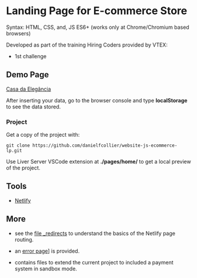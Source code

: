 # Landing Page for E-commerce Store

Syntax: HTML, CSS, and, JS ES6+
(works only at Chrome/Chromium based browsers)

Developed as part of the training Hiring Coders provided by VTEX:
- 1st challenge

## Demo Page

[Casa da Elegância](https://casadaelegancia.netlify.app/)

After inserting your data, go to the browser console and type **localStorage** to see the data stored.

### Project 

Get a copy of the project with:

```
git clone https://github.com/danielfcollier/website-js-ecommerce-lp.git
```

Use Liver Server VSCode extension at **./pages/home/**  to get a local preview of the project.

## Tools

- [Netlify](https://www.netlify.com/)

## More

- see the [file _redirects](./_redirects) to understand the basics of the Netlify page routing.

- an [error page](/pages/error)] is provided.

- contains files to extend the current project to included a payment system in sandbox mode.
